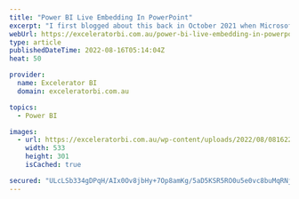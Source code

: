 ```yaml
---
title: "Power BI Live Embedding In PowerPoint"
excerpt: "I first blogged about this back in October 2021 when Microsoft announced live Power BI embedding was coming to PowerPoint. Believe it or not, the ability to embed Power Pivot reports into PowerPoint was one of the first features delivered by Microsoft way back in 2014 or 2015. It used [...]Read More"
webUrl: https://exceleratorbi.com.au/power-bi-live-embedding-in-powerpoint/
type: article
publishedDateTime: 2022-08-16T05:14:04Z
heat: 50

provider:
  name: Excelerator BI
  domain: exceleratorbi.com.au

topics:
  - Power BI

images:
  - url: https://exceleratorbi.com.au/wp-content/uploads/2022/08/081622_0451_PowerBILive5.png
    width: 533
    height: 301
    isCached: true

secured: "ULcLSb334gDPqH/AIx0Ov8jbHy+7Op8amKg/5aD5KSR5RO0u5e0vc8buMqRNjn/U5CcD8ECsUipwH/zW7wUnkxjqaCdT7sOLujJtaYo6EyE/v1u26Zs/C9CYkXnW3M0gdn6O/xRbLNjNQmZ861ytAaJZamqFPaNxj0VjC/BA0RCrYSVhQ9RX7fVA1GMekaf9yJYv2Ok/1SyBa7Vlo5Uot4o3OB9MVp6YaEzUoa+77zaGq+KXmEh2kGdviTiQ/9k2qfgwTstqKjsJi6XkJFHQUyMda02AYkv0YUz+X35lQmWAtP9apsf8h+QenjMgI6IhFMbU2vQTIuGJiaQKfY/0gi21zn94jQnYruInHKY9g+w=;K+w+9PfU0/CLCNlDEVDWeg=="
---
```


